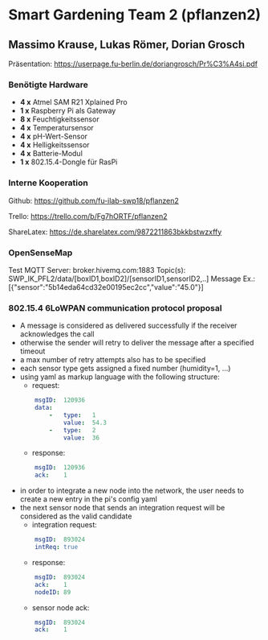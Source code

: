 # Smart Gardening Team 2 (pflanzen2)
## Massimo Krause, Lukas Römer, Dorian Grosch

Präsentation: https://userpage.fu-berlin.de/doriangrosch/Pr%C3%A4si.pdf

### Benötigte Hardware

* **4 x** Atmel SAM R21 Xplained Pro 
* **1 x** Raspberry Pi als Gateway
* **8 x** Feuchtigkeitssensor
* **4 x** Temperatursensor
* **4 x** pH-Wert-Sensor
* **4 x** Helligkeitssensor
* **4 x** Batterie-Modul
* **1 x** 802.15.4-Dongle für RasPi

### Interne Kooperation

Github: https://github.com/fu-ilab-swp18/pflanzen2

Trello: https://trello.com/b/Fg7hORTF/pflanzen2

ShareLatex: https://de.sharelatex.com/9872211863bkkbstwzxffy

### OpenSenseMap

Test MQTT Server: broker.hivemq.com:1883
Topic(s): SWP_IK_PFL2/data/[boxID1,boxID2]/[sensorID1,sensorID2,..]
Message Ex.: [{"sensor":"5b14eda64cd32e00195ec2cc","value":"45.0"}]


### 802.15.4 6LoWPAN communication protocol proposal

- A message is considered as delivered successfully if the receiver acknowledges the call
- otherwise the sender will retry to deliver the message after a specified timeout
- a max number of retry attempts also has to be specified
- each sensor type gets assigned a fixed number (humidity=1, ...)
- using yaml as markup language with the following structure:
    - request:
    ```yaml
        msgID:  120936
        data:
            -   type:   1
                value:  54.3
            -   type:   2
                value:  36
    ```
    - response:
    ```yaml
        msgID:  120936
        ack:    1
    ```
- in order to integrate a new node into the network, the user needs to create a new entry in the pi's config yaml
- the next sensor node that sends an integration request will be considered as the valid candidate
    - integration request:
    ```yaml
        msgID:  893024
        intReq: true
    ```
    - response:
    ```yaml
        msgID:  893024
        ack:    1
        nodeID: 89
    ```
    - sensor node ack:
    ```yaml
        msgID:  893024
        ack:    1
    ```